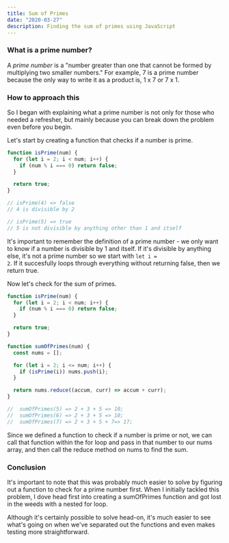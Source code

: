 ```yaml
---
title: Sum of Primes
date: "2020-03-27"
description: Finding the sum of primes using JavaScript
---
```


<h3>What is a prime number?</h3>

A <i>prime number</i> is a "number greater than one that cannot be formed by multiplying two smaller numbers."
For example, 7 is a prime number because the only way to write it as a product is, 1 x 7 or 7 x 1.

<h3>How to approach this</h3>

So I began with explaining what a prime number is not only for those who needed a refresher,
but mainly because you can break down the problem even before you begin.

Let's start by creating a function that checks if a number is prime.

```javascript
function isPrime(num) {
  for (let i = 2; i < num; i++) {
    if (num % i === 0) return false;
  }

  return true;
}

// isPrime(4) => false
// 4 is divisible by 2

// isPrime(5) => true
// 5 is not divisible by anything other than 1 and itself
```

It's important to remember the definition of a prime number - we only want to know if a number is divisible by 1 and itself.
If it's divisible by anything else, it's not a prime number so we start with <code>let i = 2</code>.
If it succesfully loops through everything without returning false, then we return true.

Now let's check for the sum of primes.

```javascript
function isPrime(num) {
  for (let i = 2; i < num; i++) {
    if (num % i === 0) return false;
  }

  return true;
}

function sumOfPrimes(num) {
  const nums = [];

  for (let i = 2; i <= num; i++) {
    if (isPrime(i)) nums.push(i);
  }

  return nums.reduce((accum, curr) => accum + curr);
}

//  sumOfPrimes(5) => 2 + 3 + 5 => 10;
//  sumOfPrimes(6) => 2 + 3 + 5 => 10;
//  sumOfPrimes(7) => 2 + 3 + 5 + 7=> 17;
```

Since we defined a function to check if a number is prime or not,
we can call that function within the for loop and pass in that number to our nums array, and then call the reduce method on nums to find the sum.

<h3>Conclusion</h3>

It's important to note that this was probably much easier to solve by figuring out a function to check for a prime number first.
When I initially tackled this problem, I dove head first into creating a sumOfPrimes function and got lost in the weeds with a nested for loop.

Although it's certainly possible to solve head-on, it's much easier to see what's going on when we've separated out the functions and even makes testing more straightforward.
